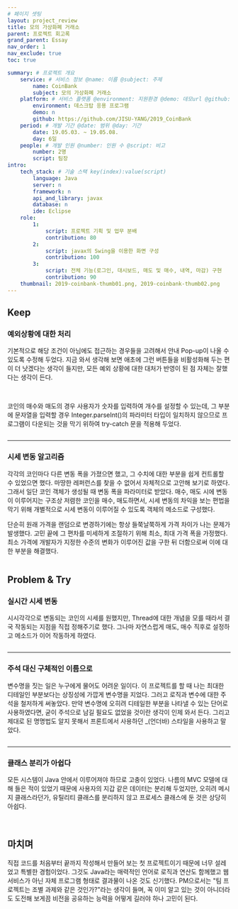 ```yaml
---
# 페이지 셋팅
layout: project_review
title: 모의 가상화폐 거래소
parent: 프로젝트 회고록
grand_parent: Essay
nav_order: 1
nav_exclude: true
toc: true

summary: # 프로젝트 개요
    service: # 서비스 정보 @name: 이름 @subject: 주제
        name: CoinBank
        subject: 모의 가상화폐 거래소
    platform: # 서비스 플랫폼 @environment: 지원환경 @demo: 데모url @github: 깃헙url, @value: default -> n
        environment: 데스크탑 응용 프로그램  
        demo: n
        github: https://github.com/JISU-YANG/2019_CoinBank
    period: # 개발 기간 @date: 범위 @day: 기간
        date: 19.05.03. ~ 19.05.08.
        day: 6일
    people: # 개발 인원 @number: 인원 수 @script: 비고
        number: 2명
        script: 팀장
intro:
    tech_stack: # 기술 스택 key(index):value(script)
        language: Java
        server: n
        framework: n
        api_and_library: javax
        database: n
        ide: Eclipse
    role:
        1:
            script: 프로젝트 기획 및 업무 분배
            contribution: 80
        2:
            script: javax의 Swing을 이용한 화면 구성
            contribution: 100
        3:
            script: 전체 기능(로그인, 대시보드, 매도 및 매수, 내역, 마감) 구현
            contribution: 90
    thumbnail: 2019-coinbank-thumb01.png, 2019-coinbank-thumb02.png
---
```



## Keep
### 예외상황에 대한 처리
기본적으로 해당 조건이 아님에도 접근하는 경우들을 고려해서 안내 Pop-up이 나올 수 있도록 수정해 두었다. 지금 와서 생각해 보면 애초에 그런 버튼들을 비활성화해 두는 편이 더 낫겠다는 생각이 들지만, 모든 예외 상황에 대한 대처가 반영이 된 점 자체는 잘했다는 생각이 든다.

<img class="cdn-img" id="2019-coinbank-code01.png"/>

<img class="cdn-img" id="2019-coinbank-code02.png"/>

코인의 매수와 매도의 경우 사용자가 숫자를 입력하여 개수를 설정할 수 있는데, 그 부분에 문자열을 입력할 경우 Integer.parseInt()의 파라미터 타입이 일치하지 않으므로 프로그램이 다운되는 것을 막기 위하여 try-catch 문을 적용해 두었다.

<img class="cdn-img" id="2019-coinbank-code03.png"/>

---

### 시세 변동 알고리즘
각각의 코인마다 다른 변동 폭을 가졌으면 했고, 그 수치에 대한 부분을 쉽게 컨트롤할 수 있었으면 했다. 마땅한 레퍼런스를 찾을 수 없어서 자체적으로 고안해 보기로 하였다. 그래서 일단 코인 객체가 생성될 때 변동 폭을 파라미터로 받았다. 매수, 매도 시에 변동이 이루어지는 구조상 저렴한 코인을 매수, 매도하면서, 시세 변동의 차익을 보는 편법을 막기 위해 개별적으로 시세 변동이 이루어질 수 있도록 객체의 메소드로 구성했다.
<img class="cdn-img" id="2019-coinbank-code04.png"/>

단순히 원래 가격을 랜덤으로 변경하기에는 항상 들쭉날쭉하게 가격 차이가 나는 문제가 발생했다. 고민 끝에 그 편차를 미세하게 조절하기 위해 최소, 최대 가격 폭을 가정했다. 최소 가격에 개발자가 지정한 수준의 변화가 이루어진 값을 구한 뒤 더함으로써 이에 대한 부분을 해결했다.

<img class="cdn-img" id="2019-coinbank-code05.png"/>


## Problem & Try


### 실시간 시세 변동
시시각각으로 변동되는 코인의 시세를 원했지만, Thread에 대한 개념을 모를 때라서 결국 작동되는 지점을 직접 정해주기로 했다. 그나마 자연스럽게 매도, 매수 직후로 설정하고 메소드가 이어 작동하게 하였다.

<img class="cdn-img" id="2019-coinbank-code06.png"/>


---

### 주석 대신 구체적인 이름으로
변수명을 짓는 일은 누구에게 물어도 어려운 일이다. 이 프로젝트를 할 때 나는 최대한 디테일인 부분보다는 상징성에 가깝게 변수명을 지었다. 그러고 로직과 변수에 대한 주석을 철저하게 써놓았다. 만약 변수명에 오히려 디테일한 부분을 나타낼 수 있는 단어로 사용하였다면, 굳이 주석으로 남길 필요도 없었을 것이란 생각이 인제 와서 든다. 그리고 제대로 된 명명법도 알지 못해서 프론트에서 사용하던 \_(언더바) 스타일을 사용하고 말았다.

<img class="cdn-img" id="2019-coinbank-code07.png"/>

---

### 클래스 분리가 아쉽다
모든 시스템이 Java 안에서 이루어져야 하므로 고충이 있었다. 나름의 MVC 모델에 대해 들은 적이 있었기 때문에 사용자의 지갑 같은 데이터는 분리해 두었지만, 오히려 메시지 클래스라던가, 유틸리티 클래스를 분리하지 않고 프로세스 클래스에 둔 것은 상당히 아쉽다.

<img class="cdn-img" id="2019-coinbank-code08.png"/>

<img class="cdn-img" id="2019-coinbank-code09.png"/>

<br>

## 마치며
직접 코드를 처음부터 끝까지 작성해서 만들어 보는 첫 프로젝트이기 때문에 너무 설레었고 특별한 경험이었다. 그것도 Java라는 매력적인 언어로 로직과 연산도 함께했고 웹 서비스가 아닌 자체 프로그램 형태로 결과물이 나온 것도 신기했다. PM으로서는 "팀 프로젝트는 조별 과제와 같은 것인가?"라는 생각이 들며, 꼭 이미 알고 있는 것이 아니더라도 도전해 보게끔 비전을 공유하는 능력을 어떻게 길러야 하나 고민이 된다.
